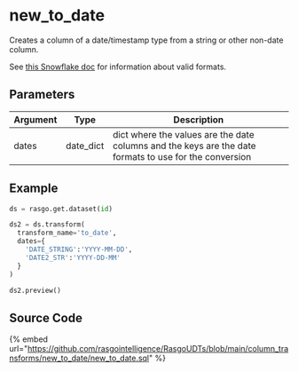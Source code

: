 

# new_to_date

Creates a column of a date/timestamp type from a string or other non-date column.

See [this Snowflake doc](https://docs.snowflake.com/en/user-guide/date-time-input-output.html#about-the-format-specifiers-in-this-section) for information about valid formats.


## Parameters

| Argument |   Type    |                                              Description                                               |
| -------- | --------- | ------------------------------------------------------------------------------------------------------ |
| dates    | date_dict | dict where the values are the date columns and the keys are the date formats to use for the conversion |


## Example

```python
ds = rasgo.get.dataset(id)

ds2 = ds.transform(
  transform_name='to_date',
  dates={
    'DATE_STRING':'YYYY-MM-DD',
    'DATE2_STR':'YYYY-DD-MM'
  }
)

ds2.preview()
```

## Source Code

{% embed url="https://github.com/rasgointelligence/RasgoUDTs/blob/main/column_transforms/new_to_date/new_to_date.sql" %}

